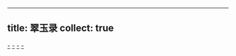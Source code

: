 
---
title: 翠玉录
collect: true
---

[-](/smaragdina/applications.md#:embed)
[-](/smaragdina/lynch-movie.md#:embed)
[-](/smaragdina/celtic-myths.md#:embed)
[-](/smaragdina/mourn-lawvere.md#:embed)
